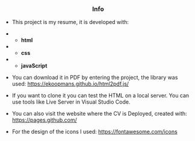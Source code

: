 ### <center> Info</center>

- This project is my resume, it is developed with:
- - **html**
- - **css**
- - **javaScript**

- You can download it in PDF by entering the project, the library was used: https://ekoopmans.github.io/html2pdf.js/

- If you want to clone it you can test the HTML on a local server. You can use tools like Live Server in Visual Studio Code.

- You can also visit the website where the CV is Deployed, created with: https://pages.github.com/

- For the design of the icons I used: https://fontawesome.com/icons